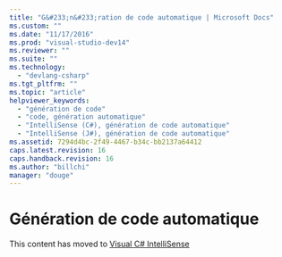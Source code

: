 ```yaml
---
title: "G&#233;n&#233;ration de code automatique | Microsoft Docs"
ms.custom: ""
ms.date: "11/17/2016"
ms.prod: "visual-studio-dev14"
ms.reviewer: ""
ms.suite: ""
ms.technology: 
  - "devlang-csharp"
ms.tgt_pltfrm: ""
ms.topic: "article"
helpviewer_keywords: 
  - "génération de code"
  - "code, génération automatique"
  - "IntelliSense (C#), génération de code automatique"
  - "IntelliSense (J#), génération de code automatique"
ms.assetid: 7294d4bc-2f49-4467-b34c-bb2137a64412
caps.latest.revision: 16
caps.handback.revision: 16
ms.author: "billchi"
manager: "douge"
---
```

# G&#233;n&#233;ration de code automatique
This content has moved to [Visual C\# IntelliSense](../ide/visual-csharp-intellisense.md)